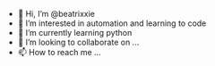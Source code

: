 - 👋 Hi, I’m @beatrixxie
- 👀 I’m interested in automation and learning to code
- 🌱 I’m currently learning python
- 💞️ I’m looking to collaborate on ...
- 📫 How to reach me ...

<!---
beatrixxie/beatrixxie is a ✨ special ✨ repository because its `README.md` (this file) appears on your GitHub profile.
You can click the Preview link to take a look at your changes.
--->
